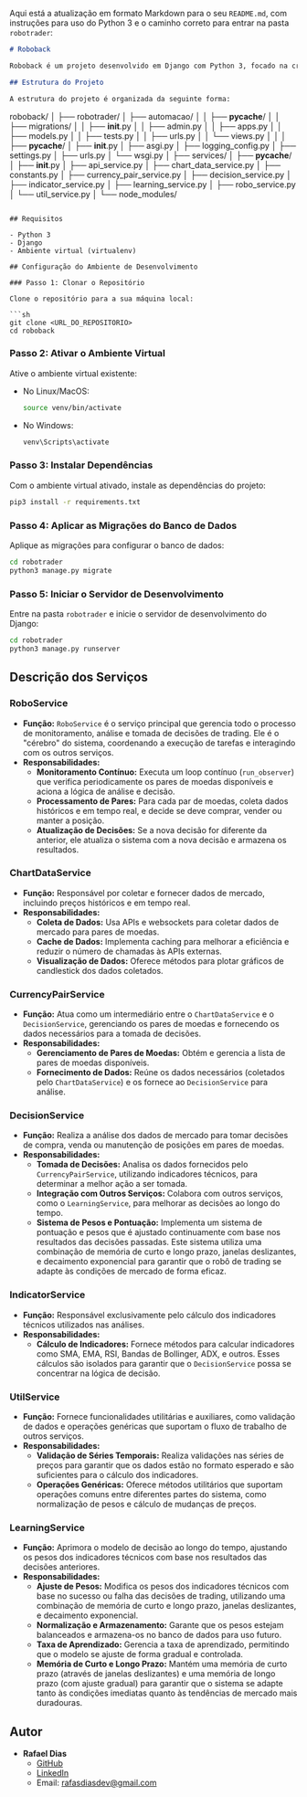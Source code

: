 Aqui está a atualização em formato Markdown para o seu `README.md`, com instruções para uso do Python 3 e o caminho correto para entrar na pasta `robotrader`:

```markdown
# Roboback

Roboback é um projeto desenvolvido em Django com Python 3, focado na criação de um robô de trading automatizado para o mercado Forex. O sistema utiliza diversas técnicas avançadas de aprendizado e automação para tomar decisões de compra e venda, com base em indicadores financeiros personalizados.

## Estrutura do Projeto

A estrutura do projeto é organizada da seguinte forma:

```
roboback/
│
├── robotrader/
│   ├── automacao/
│   │   ├── __pycache__/
│   │   ├── migrations/
│   │   ├── __init__.py
│   │   ├── admin.py
│   │   ├── apps.py
│   │   ├── models.py
│   │   ├── tests.py
│   │   ├── urls.py
│   │   └── views.py
│   │
│   ├── __pycache__/
│   ├── __init__.py
│   ├── asgi.py
│   ├── logging_config.py
│   ├── settings.py
│   ├── urls.py
│   └── wsgi.py
│
├── services/
│   ├── __pycache__/
│   ├── __init__.py
│   ├── api_service.py
│   ├── chart_data_service.py
│   ├── constants.py
│   ├── currency_pair_service.py
│   ├── decision_service.py
│   ├── indicator_service.py
│   ├── learning_service.py
│   ├── robo_service.py
│   └── util_service.py
│
└── node_modules/
```

## Requisitos

- Python 3
- Django
- Ambiente virtual (virtualenv)

## Configuração do Ambiente de Desenvolvimento

### Passo 1: Clonar o Repositório

Clone o repositório para a sua máquina local:

```sh
git clone <URL_DO_REPOSITORIO>
cd roboback
```

### Passo 2: Ativar o Ambiente Virtual

Ative o ambiente virtual existente:

- No Linux/MacOS:

  ```sh
  source venv/bin/activate
  ```

- No Windows:

  ```sh
  venv\Scripts\activate
  ```

### Passo 3: Instalar Dependências

Com o ambiente virtual ativado, instale as dependências do projeto:

```sh
pip3 install -r requirements.txt
```

### Passo 4: Aplicar as Migrações do Banco de Dados

Aplique as migrações para configurar o banco de dados:

```sh
cd robotrader
python3 manage.py migrate
```

### Passo 5: Iniciar o Servidor de Desenvolvimento

Entre na pasta `robotrader` e inicie o servidor de desenvolvimento do Django:

```sh
cd robotrader
python3 manage.py runserver
```

## Descrição dos Serviços

### RoboService

- **Função:** `RoboService` é o serviço principal que gerencia todo o processo de monitoramento, análise e tomada de decisões de trading. Ele é o "cérebro" do sistema, coordenando a execução de tarefas e interagindo com os outros serviços.
- **Responsabilidades:**
  - **Monitoramento Contínuo:** Executa um loop contínuo (`run_observer`) que verifica periodicamente os pares de moedas disponíveis e aciona a lógica de análise e decisão.
  - **Processamento de Pares:** Para cada par de moedas, coleta dados históricos e em tempo real, e decide se deve comprar, vender ou manter a posição.
  - **Atualização de Decisões:** Se a nova decisão for diferente da anterior, ele atualiza o sistema com a nova decisão e armazena os resultados.

### ChartDataService

- **Função:** Responsável por coletar e fornecer dados de mercado, incluindo preços históricos e em tempo real.
- **Responsabilidades:**
  - **Coleta de Dados:** Usa APIs e websockets para coletar dados de mercado para pares de moedas.
  - **Cache de Dados:** Implementa caching para melhorar a eficiência e reduzir o número de chamadas às APIs externas.
  - **Visualização de Dados:** Oferece métodos para plotar gráficos de candlestick dos dados coletados.

### CurrencyPairService

- **Função:** Atua como um intermediário entre o `ChartDataService` e o `DecisionService`, gerenciando os pares de moedas e fornecendo os dados necessários para a tomada de decisões.
- **Responsabilidades:**
  - **Gerenciamento de Pares de Moedas:** Obtém e gerencia a lista de pares de moedas disponíveis.
  - **Fornecimento de Dados:** Reúne os dados necessários (coletados pelo `ChartDataService`) e os fornece ao `DecisionService` para análise.

### DecisionService

- **Função:** Realiza a análise dos dados de mercado para tomar decisões de compra, venda ou manutenção de posições em pares de moedas.
- **Responsabilidades:**
  - **Tomada de Decisões:** Analisa os dados fornecidos pelo `CurrencyPairService`, utilizando indicadores técnicos, para determinar a melhor ação a ser tomada.
  - **Integração com Outros Serviços:** Colabora com outros serviços, como o `LearningService`, para melhorar as decisões ao longo do tempo.
  - **Sistema de Pesos e Pontuação:** Implementa um sistema de pontuação e pesos que é ajustado continuamente com base nos resultados das decisões passadas. Este sistema utiliza uma combinação de memória de curto e longo prazo, janelas deslizantes, e decaimento exponencial para garantir que o robô de trading se adapte às condições de mercado de forma eficaz.

### IndicatorService

- **Função:** Responsável exclusivamente pelo cálculo dos indicadores técnicos utilizados nas análises.
- **Responsabilidades:**
  - **Cálculo de Indicadores:** Fornece métodos para calcular indicadores como SMA, EMA, RSI, Bandas de Bollinger, ADX, e outros. Esses cálculos são isolados para garantir que o `DecisionService` possa se concentrar na lógica de decisão.

### UtilService

- **Função:** Fornece funcionalidades utilitárias e auxiliares, como validação de dados e operações genéricas que suportam o fluxo de trabalho de outros serviços.
- **Responsabilidades:**
  - **Validação de Séries Temporais:** Realiza validações nas séries de preços para garantir que os dados estão no formato esperado e são suficientes para o cálculo dos indicadores.
  - **Operações Genéricas:** Oferece métodos utilitários que suportam operações comuns entre diferentes partes do sistema, como normalização de pesos e cálculo de mudanças de preços.

### LearningService

- **Função:** Aprimora o modelo de decisão ao longo do tempo, ajustando os pesos dos indicadores técnicos com base nos resultados das decisões anteriores.
- **Responsabilidades:**
  - **Ajuste de Pesos:** Modifica os pesos dos indicadores técnicos com base no sucesso ou falha das decisões de trading, utilizando uma combinação de memória de curto e longo prazo, janelas deslizantes, e decaimento exponencial.
  - **Normalização e Armazenamento:** Garante que os pesos estejam balanceados e armazena-os no banco de dados para uso futuro.
  - **Taxa de Aprendizado:** Gerencia a taxa de aprendizado, permitindo que o modelo se ajuste de forma gradual e controlada.
  - **Memória de Curto e Longo Prazo:** Mantém uma memória de curto prazo (através de janelas deslizantes) e uma memória de longo prazo (com ajuste gradual) para garantir que o sistema se adapte tanto às condições imediatas quanto às tendências de mercado mais duradouras.

## Autor

- **Rafael Dias**
  - [GitHub](https://github.com/rafasdiass)
  - [LinkedIn](https://www.linkedin.com/in/rdrafaeldias/)
  - Email: rafasdiasdev@gmail.com
```
